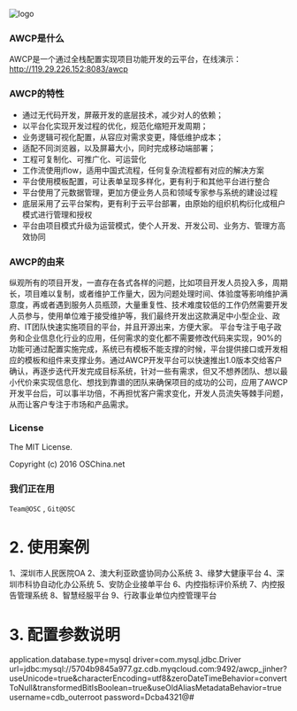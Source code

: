 ﻿![logo](https://static.oschina.net/uploads/space/2017/0325/120649_pqfj_13428.png)

### AWCP是什么

AWCP是一个通过全栈配置实现项目功能开发的云平台，在线演示：http://119.29.226.152:8083/awcp

### AWCP的特性

- 通过无代码开发，屏蔽开发的底层技术，减少对人的依赖；
- 以平台化实现开发过程的优化，规范化缩短开发周期；
- 业务逻辑可视化配置，从容应对需求变更，降低维护成本；
- 适配不同浏览器，以及屏幕大小，同时完成移动端部署；
- 工程可复制化、可推广化、可运营化
- 工作流使用jflow，适用中国式流程，任何复杂流程都有对应的解决方案
- 平台使用模板配置，可让表单呈现多样化，更有利于和其他平台进行整合
- 平台使用了元数据管理，更加方便业务人员和领域专家参与系统的建设过程
- 底层采用了云平台架构，更有利于云平台部署，由原始的组织机构衍化成租户模式进行管理和授权
- 平台由项目模式升级为运营模式，使个人开发、开发公司、业务方、管理方高效协同



### AWCP的由来

纵观所有的项目开发，一直存在各式各样的问题，比如项目开发人员投入多，周期长，项目难以复制，或者维护工作量大，因为问题处理时间、体验度等影响维护满意度，再或者遇到服务人员瓶颈，大量重复性、技术难度较低的工作仍然需要开发人员参与，使用单位难于接受维护等，我们最终开发出这款满足中小型企业、政府、IT团队快速实施项目的平台，并且开源出来，方便大家。
    平台专注于电子政务和企业信息化行业的应用，任何需求的变化都不需要修改代码来实现，90%的功能可通过配置实施完成，系统已有模板不能支撑的时候，平台提供接口或开发相应的模板和组件来支撑业务。通过AWCP开发平台可以快速推出1.0版本交给客户确认，再逐步迭代开发完成目标系统，针对一些有需求，但又不想养团队、想以最小代价来实现信息化、想找到靠谱的团队来确保项目的成功的公司，应用了AWCP开发平台后，可以事半功倍，不再担忧客户需求变化，开发人员流失等棘手问题，从而让客户专注于市场和产品需求。

### License

The MIT License.

Copyright (c) 2016 OSChina.net

### 我们正在用

`Team@OSC` , `Git@OSC`

# 2. 使用案例
1、深圳市人民医院OA
2、澳大利亚欧盛协同办公系统
3、缘梦大健康平台
4、深圳市科协自动化办公系统
5、安防企业接单平台
6、内控指标评价系统
7、内控报告管理系统
8、智慧经服平台
9、行政事业单位内控管理平台



# 3. 配置参数说明
application.database.type=mysql
driver=com.mysql.jdbc.Driver
url=jdbc:mysql://5704b9845a977.gz.cdb.myqcloud.com:9492/awcp_jinher?useUnicode=true&characterEncoding=utf8&zeroDateTimeBehavior=convertToNull&transformedBitIsBoolean=true&useOldAliasMetadataBehavior=true
username=cdb_outerroot
password=Dcba4321@#

